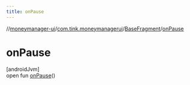 ```yaml
---
title: onPause
---
```

//[moneymanager-ui](../../../index.html)/[com.tink.moneymanagerui](../index.html)/[BaseFragment](index.html)/[onPause](on-pause.html)



# onPause



[androidJvm]\
open fun [onPause](on-pause.html)()




